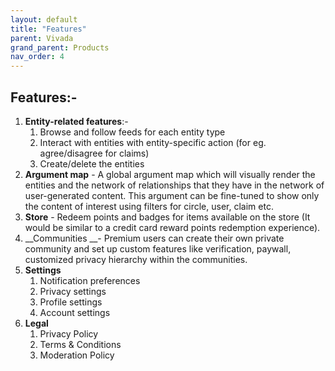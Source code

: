 ```yaml
---
layout: default
title: "Features"
parent: Vivada
grand_parent: Products
nav_order: 4
---
```


## <a id="_94krsjrq04gd"></a>Features:\-

1. __Entity\-related features__:\-
	1. Browse and follow feeds for each entity type
	2. Interact with entities with entity\-specific action (for eg\. agree/disagree for claims\)
	3. Create/delete the entities
2. __Argument map__ \- A global argument map which will visually render the entities and the network of relationships that they have in the network of user\-generated content\. This argument can be fine\-tuned to show only the content of interest using filters for circle, user, claim etc\. 
3. __Store__ \- Redeem points and badges for items available on the store \(It would be similar to a credit card reward points redemption experience\)\.
4. __Communities __\- Premium users can create their own private community and set up custom features like verification, paywall, customized privacy hierarchy within the communities\.
5. __Settings__
	1. Notification preferences
	2. Privacy settings
	3. Profile settings
	4. Account settings
6. __Legal__
	1. Privacy Policy
	2. Terms & Conditions
	3. Moderation Policy

